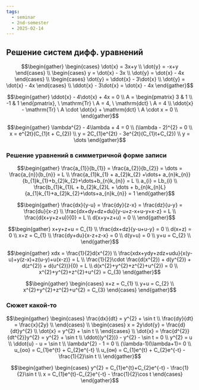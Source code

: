 ```yaml
---
tags:
  - seminar
  - 2nd-semester
  - 2025-02-14
---
```


## Решение систем дифф. уравнений

$$\begin{gather}
\begin{cases}
\dot{x} = 3x+y \\
\dot{y} = -x+y
\end{cases} \\
\begin{cases}
y = \dot{x} - 3x \\
\dot{y} = \dot{x} - 4x
\end{cases} \\
\begin{cases}
\dot{y} = \ddot{x} - 3\dot{x} \\
\dot{y} = \dot{x} - 4x
\end{cases} \\
\ddot{x} - 3\dot{x} = \dot{x} - 4x
\end{gather}$$

$$\begin{gather}
\ddot{x} - 4\dot{x} + 4x = 0 \\
A = \begin{pmatrix}
3 & 1 \\
-1 & 1
\end{pmatrix}, \ \mathrm{Tr} \ A = 4, \ \mathrm{dct} \ A = 4 \\
\ddot{x} - \mathrm{Tr} \ A \cdot \dot{x} + \mathrm{dct} \ A \cdot x = 0 \\
\end{gather}$$

$$\begin{gather}
\lambda^{2} - 4\lambda + 4 = 0 \\
(\lambda - 2)^{2} = 0 \\
x = e^{2t}(C_{1}t + C_{2}) \\
y = 2C_{1}e^{2t} - 3e^{2t}(C_{1}t+C_{2}) \\
y = \dots
\end{gather}$$

### Решение уравнений в симметричной форме записи

$$\begin{gather}
\frac{a_{1}}{b_{1}} = \frac{a_{2}}{b_{2}} = \dots = \frac{a_{n}}{b_{n}} = L \\
\frac{a_{1}k_{1} + a_{2}k_{2} +\dots+ a_{n}k_{n}}{b_{1}k_{1}+b_{2}k_{2}+\dots+b_{n}k_{n}} = L \\
a_{i} = Lb_{i} \\
\frac{b_{1}k_{1}L + b_{2}k_{2}L + \dots + b_{n}k_{n}L}{a_{1}k_{1}+a_{2}k_{2}+\dots+a_{n}k_{n}} = 1
\end{gather}$$

$$\begin{gather}
\frac{dx}{y-u} = \frac{dy}{z-x} = \frac{dz}{u-y} = \frac{du}{x-z} \\
\frac{dx+dy+dz+du}{y-u+z-x+u-y+x-z} = L \\
\frac{d(x+y+z+u)}{0} = L \\
d(x+y+z+u) = 0 \\
\end{gather}$$

$$\begin{gather}
x+y+z+u = C_{1} \\
\frac{dx+dz}{y-u+u-y} = 0 \\
d(x+z) = 0 \\
x+z = C_{1} \\
\frac{dy+du}{x-z+z-x} = 0 \\
d(y+u) = 0 \\
y+u = C_{2} \\
\end{gather}$$

$$\begin{gather}
xdx = \frac{1}{2}d(x^{2}) \\
\frac{xdx+ydy+zdz+udu}{x(y-u)+y(z-x)+z(u-y)+u(x-z)} = L \\
\frac{1}{2}\cdot \frac{d(x^{2}) + d(y^{2}) + d(z^{2}) + d(u^{2})}{0} = L \\
d(x^{2}+y^{2}+z^{2}+u^{2}) = 0 \\
x^{2}+y^{2}+z^{2}+u^{2} = C_{3}
\end{gather}$$

$$\begin{gather}
\begin{cases}
x+z = C_{1} \\
y+u = C_{2} \\
x^{2}+y^{2}+z^{2}+u^{2} = C_{3}
\end{cases}
\end{gather}$$

### Сюжет какой-то

$$\begin{gather}
\begin{cases}
\frac{dx}{dt} = y^{2} + \sin t \\
\frac{dy}{dt} = \frac{x}{2y} \\
\end{cases} \\
\begin{cases}
x = 2y\dot{y} = \frac{d}{dt}y^{2} \\
\dot{x} = y^{2} + \sin t \\
\end{cases} \\
\dot{x} = \frac{d^{2}}{dt^{2}}y^{2} = y^{2} + \sin t \\
\ddot{(y^{2})} - y^{2} - \sin t = 0 \\
y^{2} = u \\
\ddot{u} - u = \sin t \\
\lambda^{2} - 1 = 0 \\
(\lambda-1)(\lambda+1)=  0 \\
u_{оо} = C_{1}e^{t} + C_{2}e^{-t} \\
u_{он} = C_{1}e^{t} + C_{2}e^{-t} -\frac{1}{2}\sin t \\
\end{gather}$$

$$\begin{gather}
\begin{cases}
y^{2} = C_{1}e^{t}+C_{2}e^{-t} - \frac{1}{2}\sin t \\
x = C_{1}e^{t}-C_{2}e^{-t} - \frac{1}{2}\cos t
\end{cases}
\end{gather}$$

